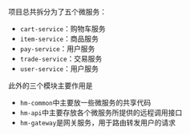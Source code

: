 项目总共拆分为了五个微服务：

- `cart-service`：购物车服务
- `item-service`：商品服务
- `pay-service`：用户服务
- `trade-service`：交易服务
- `user-service`：用户服务

此外的三个模块主要作用是

- `hm-common`中主要放一些微服务的共享代码
- `hm-api`中主要存放各个微服务所提供的远程调用接口
- `hm-gateway`是网关服务，用于路由转发用户的请求